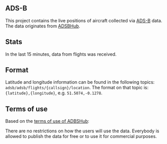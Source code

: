 ## ADS-B

This project contains the live positions of aircraft collected via [ADS-B](https://en.wikipedia.org/wiki/Automatic_Dependent_Surveillance%E2%80%93Broadcast) data. 
The data originates from [ADSBHub](https://www.adsbhub.org/).

## Stats

In the last 15 minutes, data from <Topic topic="stats/flights_seen_in_last_15m" /> flights was received.

## Format

Latitude and longitude information can be found in the following topics: `adsb/adsb/flights/{callsign}/location`.
The format on that topic is: `{latitude},{longitude}`, e.g. `51.5074,-0.1278`.

## Terms of use

Based on the [terms of use of ADBSHub](https://www.adsbhub.org/howtogetdata.php):

There are no restrictions on how the users will use the data.
Everybody is allowed to publish the data for free or to use it for commercial purposes.

